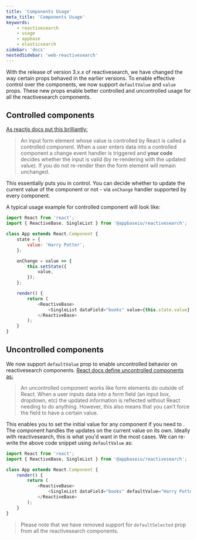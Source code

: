 ```yaml
---
title: 'Components Usage'
meta_title: 'Components Usage'
keywords:
    - reactivesearch
    - usage
    - appbase
    - elasticsearch
sidebar: 'docs'
nestedSidebar: 'web-reactivesearch'
---
```


With the release of version 3.x.x of reactivesearch, we have changed the way certain props behaved in the earlier versions. To enable effective control over the components, we now support `defaultValue` and `value` props. These new props enable better controlled and uncontrolled usage for all the reactivesearch components.

## Controlled components

[As reactjs docs put this brilliantly:](https://reactjs.org/docs/glossary.html#controlled-vs-uncontrolled-components)

> An input form element whose value is controlled by React is called a controlled component. When a user enters data into a controlled component a change event handler is triggered and **your code** decides whether the input is valid (by re-rendering with the updated value). If you do not re-render then the form element will remain unchanged.

This essentially puts you in control. You can decide whether to update the current value of the component or not - via `onChange` handler supported by every component.

A typical usage example for controlled component will look like:

```js
import React from 'react';
import { ReactiveBase, SingleList } from '@appbaseio/reactivesearch';

class App extends React.Component {
	state = {
		value: 'Harry Potter',
	};

	onChange = value => {
		this.setState({
			value,
		});
	};

	render() {
		return (
			<ReactiveBase>
				<SingleList dataField="books" value={this.state.value} onChange={this.onChange} />
			</ReactiveBase>
		);
	}
}
```

## Uncontrolled components

We now support `defaultValue` prop to enable uncontrolled behavior on reactivesearch components. [React docs define uncontrolled components as:](https://reactjs.org/docs/glossary.html#controlled-vs-uncontrolled-components)

> An uncontrolled component works like form elements do outside of React. When a user inputs data into a form field (an input box, dropdown, etc) the updated information is reflected without React needing to do anything. However, this also means that you can’t force the field to have a certain value.

This enables you to set the initial value for any component if you need to . The component handles the updates on the current value on its own. Ideally with reactivesearch, this is what you'd want in the most cases. We can re-write the above code snippet using `defaultValue` as:

```js
import React from 'react';
import { ReactiveBase, SingleList } from '@appbaseio/reactivesearch';

class App extends React.Component {
	render() {
		return (
			<ReactiveBase>
				<SingleList dataField="books" defaultValue="Harry Potter" />
			</ReactiveBase>
		);
	}
}
```

> Please note that we have removed support for `defaultSelected` prop from all the reactivesearch components.
